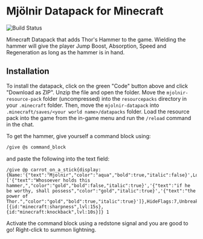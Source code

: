 # Mjölnir Datapack for Minecraft

![Build Status](https://img.shields.io/badge/version-1.19-green)

Minecraft Datapack that adds Thor's Hammer to the game. Wielding the hammer will give the player Jump Boost, Absorption, Speed and Regeneration as long as the hammer is in hand.
## Installation

To install the datapack, click on the green "Code" button above and click "Download as ZIP". Unzip the file and open the folder. Move the `mjolnir-resource-pack` folder (uncompressed) into the `resourcepacks` directory in your `.minecraft` folder. Then, move the `mjolnir-datapack` into `.minecraft/saves/<your world name>/datapacks` folder. Load the resource pack into the game from the in-game menu and run the `/reload` command in the chat.

To get the hammer, give yourself a command block using:


```bash
/give @s command_block
```
and paste the following into the text field:
```
/give @p carrot_on_a_stick{display:{Name:'{"text":"Mjolnir","color":"aqua","bold":true,"italic":false}',Lore:['{"text":"Whosoever holds this hammer,","color":"gold","bold":false,"italic":true}','{"text":"if he be worthy, shall possess","color":"gold","italic":true}','{"text":"the power of Thor.","color":"gold","bold":true,"italic":true}']},HideFlags:7,Unbreakable:1b,CustomModelData:123456,mjolnir:1b,Enchantments:[{id:"minecraft:sharpness",lvl:15s},{id:"minecraft:knockback",lvl:10s}]} 1
```

Activate the command block using a redstone signal and you are good to go! Right-click to summon lightning.
